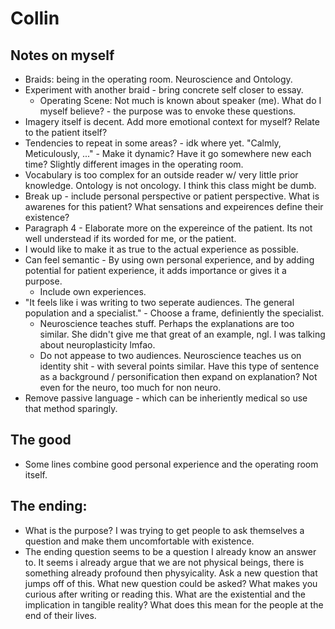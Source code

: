 # Collin 

## Notes on myself

- Braids: being in the operating room. Neuroscience and Ontology.
- Experiment with another braid - bring concrete self closer to essay.
    - Operating Scene: Not much is known about speaker (me). What do I myself believe? - the purpose was to envoke these questions.
- Imagery itself is decent. Add more emotional context for myself? Relate to the patient itself?
- Tendencies to repeat in some areas? - idk where yet. "Calmly, Meticulously, ..." - Make it dynamic? Have it go somewhere new each time? Slightly different images in the operating room.
- Vocabulary is too complex for an outside reader w/ very little prior knowledge. Ontology is not oncology. I think this class might be dumb.
- Break up - include personal perspective or patient perspective. What is awarenes for this patient? What sensations and expeirences define their existence?
- Paragraph 4 - Elaborate more on the expereince of the patient. Its not well understead if its worded for me, or the patient. 
- I would like to make it as true to the actual experience as possible.
- Can feel semantic - By using own personal experience, and by adding potential for patient experience, it adds importance or gives it a purpose.
    - Include own experiences. 
- "It feels like i was writing to two seperate audiences. The general population and a specialist." - Choose a frame, definiently the specialist.
    - Neuroscience teaches stuff. Perhaps the explanations are too similar. She didn't give me that great of an example, ngl. I was talking about neuroplasticity lmfao.
    - Do not appease to two audiences. Neuroscience teaches us on identity shit - with several points similar. Have this type of sentence as a background / personification then expand on explanation? Not even for the neuro, too much for non neuro.
- Remove passive language - which can be inheriently medical so use that method sparingly. 

## The good 

- Some lines combine good personal experience and the operating room itself.

## The ending: 

- What is the purpose? I was trying to get people to ask themselves a question and make them uncomfortable with existence. 
- The ending question seems to be a question I already know an answer to. It seems i already argue that we are not physical beings, there is something already profound then physyicality. Ask a new question that jumps off of this. What new question could be asked? What makes you curious after writing or reading this. What are the existential and the implication in tangible reality?  What does this mean for the people at the end of their lives. 
